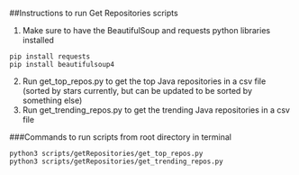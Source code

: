 ##Instructions to run Get Repositories scripts
1) Make sure to have the BeautifulSoup and requests python libraries installed
```
pip install requests
pip install beautifulsoup4
```
2) Run get_top_repos.py to get the top Java repositories in a csv file (sorted by stars currently, but can be updated to be sorted by something else)
3) Run get_trending_repos.py to get the trending Java repositories in a csv file 

###Commands to run scripts from root directory in terminal
```
python3 scripts/getRepositories/get_top_repos.py
python3 scripts/getRepositories/get_trending_repos.py
```
